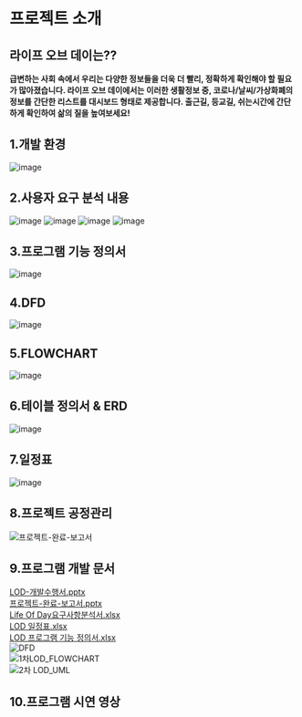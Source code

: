# 프로젝트 소개

## 라이프 오브 데이는??

**급변하는 사회 속에서 우리는 다양한 정보들을 더욱 더 빨리, 정확하게
확인해야 할 필요가 많아졌습니다.
라이프 오브 데이에서는 이러한 생활정보 중, 코로나/날씨/가상화폐의
정보를 간단한 리스트를 대시보드 형태로 제공합니다.
출근길, 등교길, 쉬는시간에 간단하게 확인하여 삶의 질을 높여보세요!**

## 1.개발 환경
![image](https://user-images.githubusercontent.com/76659528/147882463-7316f28e-7798-44d8-9485-407269920c01.png)

## 2.사용자 요구 분석 내용
![image](https://user-images.githubusercontent.com/76659528/147882426-dce95646-011e-4a7b-bade-52d2f4ff7772.png)
![image](https://user-images.githubusercontent.com/76659528/147882439-3c553543-0f44-46c4-85a3-2dd940b5a390.png)
![image](https://user-images.githubusercontent.com/76659528/147882443-f352f700-36cd-4fae-a573-8803bf317cbe.png)
![image](https://user-images.githubusercontent.com/76659528/147882449-c8d4b31f-84a7-4f6d-b54b-332b4905df99.png)

## 3.프로그램 기능 정의서
![image](https://user-images.githubusercontent.com/76659528/147882481-beba1f85-7817-413a-9a0d-224ae8154995.png)

## 4.DFD
![image](https://user-images.githubusercontent.com/76659528/147882507-b8afaf34-5216-47ac-b01a-d26b7d275c83.png)

## 5.FLOWCHART
![image](https://user-images.githubusercontent.com/76659528/147882522-696df3cf-b1bd-4366-a31d-a93426204234.png)

## 6.테이블 정의서 & ERD
![image](https://user-images.githubusercontent.com/76659528/147882534-3c5b276e-393e-48fc-84c0-52fbeee68500.png)

## 7.일정표
![image](https://user-images.githubusercontent.com/76659528/147882550-0abb5867-b2a5-4e14-9c06-cf7959e44fad.png)

## 8.프로젝트 공정관리
![프로젝트-완료-보고서](https://user-images.githubusercontent.com/76659528/147882622-2a6b608f-f481-45e2-976f-215ba9bffb2e.png)

## 9.프로그램 개발 문서
[LOD-개발수행서.pptx](https://github.com/Thedum2/Thedum2/files/7799438/LOD-.pptx)<br>
[프로젝트-완료-보고서.pptx](https://github.com/Thedum2/Thedum2/files/7799441/-.-.pptx)<br>
[Life Of Day요구사항분석서.xlsx](https://github.com/Thedum2/Thedum2/files/7799457/Life.Of.Day.xlsx)<br>
[LOD 일정표.xlsx](https://github.com/Thedum2/Thedum2/files/7799458/LOD.xlsx)<br>
[LOD 프로그램 기능 정의서.xlsx](https://github.com/Thedum2/Thedum2/files/7799459/LOD.xlsx)<br>
![DFD](https://user-images.githubusercontent.com/76659528/147882873-ef97b5d5-39c7-44e8-ba14-6aca4396c257.png)<br>
![1차LOD_FLOWCHART](https://user-images.githubusercontent.com/76659528/147882874-85fda6b9-1ea4-4eaa-8aa6-1318980c1b98.png)<br>
![2차 LOD_UML](https://user-images.githubusercontent.com/76659528/147882875-4cdad545-136e-4b6f-8290-30c6388b436e.png)<br>

## 10.프로그램 시연 영상

